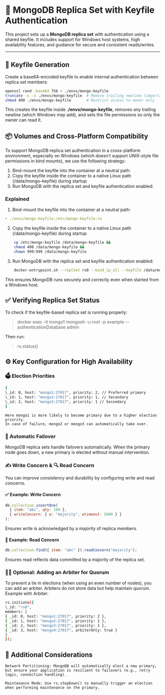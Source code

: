 # 🧩 MongoDB Replica Set with Keyfile Authentication

This project sets up a **MongoDB replica set** with authentication using a shared keyfile. It includes support for Windows host systems, high availability features, and guidance for secure and consistent reads/writes.

---

## 🔐 Keyfile Generation

Create a base64-encoded keyfile to enable internal authentication between replica set members:

```bash
openssl rand -base64 756 > ./envs/mongo-keyfile
truncate -s -1 ./envs/mongo-keyfile  # Remove trailing newline (important on Windows)
chmod 400 ./envs/mongo-keyfile       # Restrict access to owner only
```

This creates the keyfile inside **./envs/mongo-keyfile**, removes any trailing newline (which Windows may add), and sets the file permissions so only the owner can read it.

## 📦 Volumes and Cross-Platform Compatibility

To support MongoDB replica set authentication in a cross-platform environment, especially on Windows (which doesn't support UNIX-style file permissions in bind mounts), we use the following strategy:

1. Bind-mount the keyfile into the container at a neutral path:
2. Copy the keyfile inside the container to a native Linux path (/data/mongo-keyfile) during startup
3. Run MongoDB with the replica set and keyfile authentication enabled:

### Explained

1. Bind-mount the keyfile into the container at a neutral path:

```yml
- ./envs/mongo-keyfile:/etc/mongo-keyfile:ro
```

2. Copy the keyfile inside the container to a native Linux path (/data/mongo-keyfile) during startup

```bash
    cp /etc/mongo-keyfile /data/mongo-keyfile &&
    chmod 400 /data/mongo-keyfile &&
    chown 999:999 /data/mongo-keyfile
```

3. Run MongoDB with the replica set and keyfile authentication enabled:

```bash
    docker-entrypoint.sh --replSet rs0 --bind_ip_all --keyFile /data/mongo-keyfile
```

This ensures MongoDB runs securely and correctly even when started from a Windows host.

## ✅ Verifying Replica Set Status

To check if the keyfile-based replica set is running properly:

> docker exec -it mongo1 mongosh -u root -p example --authenticationDatabase admin

Then run:

> rs.status()

## ⚙️ Key Configuration for High Availability

### 🗳️ Election Priorities

```bash
{
\_id: 0, host: "mongo1:27017", priority: 2, // Preferred primary
\_id: 1, host: "mongo2:27017", priority: 1, // Secondary
\_id: 2, host: "mongo3:27017", priority: 1 // Secondary
}
```

    Here mongo1 is more likely to become primary due to a higher election priority.
    In case of failure, mongo2 or mongo3 can automatically take over.

### 🔁 Automatic Failover

MongoDB replica sets handle failovers automatically. When the primary node goes down, a new primary is elected without manual intervention.

### ✍️ Write Concern & 🔍 Read Concern

You can improve consistency and durability by configuring write and read concerns.

#### ✅ Example: Write Concern

```js
db.collection.insertOne(
  { item: "abc", qty: 100 },
  { writeConcern: { w: "majority", wtimeout: 5000 } }
);
```

Ensures write is acknowledged by a majority of replica members.

#### 🔎 Example: Read Concern

```js
db.collection.find({ item: "abc" }).readConcern("majority");
```

Ensures read reflects data committed by a majority of the replica set.

### 🧑‍⚖️ Optional: Adding an Arbiter for Quorum

To prevent a tie in elections (when using an even number of nodes), you can add an arbiter. Arbiters do not store data but help maintain quorum.
Example with Arbiter:

```bash
rs.initiate({
\_id: "rs0",
members: [
{ _id: 0, host: "mongo1:27017", priority: 2 },
{ _id: 1, host: "mongo2:27017", priority: 1 },
{ _id: 2, host: "mongo3:27017", priority: 1 },
{ _id: 3, host: "mongo4:27017", arbiterOnly: true }
]
});
```

## 📌 Additional Considerations

    Network Partitioning: MongoDB will automatically elect a new primary, but ensure your application is resilient to failovers (e.g., retry logic, connection handling).

    Maintenance Mode: Use rs.stepDown() to manually trigger an election when performing maintenance on the primary.
